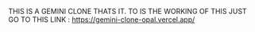 THIS IS A  GEMINI CLONE  THATS IT.
 TO IS THE WORKING OF THIS  JUST GO  TO THIS LINK : https://gemini-clone-opal.vercel.app/
